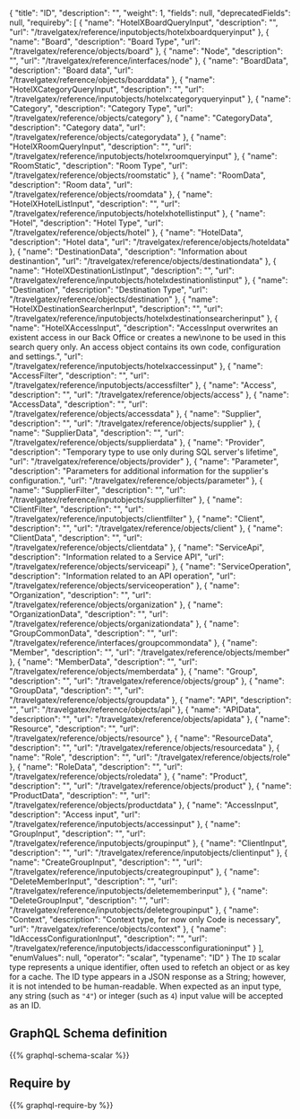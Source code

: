{
  "title": "ID",
  "description": "",
  "weight": 1,
  "fields": null,
  "deprecatedFields": null,
  "requireby": [
    {
      "name": "HotelXBoardQueryInput",
      "description": "",
      "url": "/travelgatex/reference/inputobjects/hotelxboardqueryinput"
    },
    {
      "name": "Board",
      "description": "Board Type",
      "url": "/travelgatex/reference/objects/board"
    },
    {
      "name": "Node",
      "description": "",
      "url": "/travelgatex/reference/interfaces/node"
    },
    {
      "name": "BoardData",
      "description": "Board data",
      "url": "/travelgatex/reference/objects/boarddata"
    },
    {
      "name": "HotelXCategoryQueryInput",
      "description": "",
      "url": "/travelgatex/reference/inputobjects/hotelxcategoryqueryinput"
    },
    {
      "name": "Category",
      "description": "Category Type",
      "url": "/travelgatex/reference/objects/category"
    },
    {
      "name": "CategoryData",
      "description": "Category data",
      "url": "/travelgatex/reference/objects/categorydata"
    },
    {
      "name": "HotelXRoomQueryInput",
      "description": "",
      "url": "/travelgatex/reference/inputobjects/hotelxroomqueryinput"
    },
    {
      "name": "RoomStatic",
      "description": "Room Type",
      "url": "/travelgatex/reference/objects/roomstatic"
    },
    {
      "name": "RoomData",
      "description": "Room data",
      "url": "/travelgatex/reference/objects/roomdata"
    },
    {
      "name": "HotelXHotelListInput",
      "description": "",
      "url": "/travelgatex/reference/inputobjects/hotelxhotellistinput"
    },
    {
      "name": "Hotel",
      "description": "Hotel Type",
      "url": "/travelgatex/reference/objects/hotel"
    },
    {
      "name": "HotelData",
      "description": "Hotel data",
      "url": "/travelgatex/reference/objects/hoteldata"
    },
    {
      "name": "DestinationData",
      "description": "Information about destinantion",
      "url": "/travelgatex/reference/objects/destinationdata"
    },
    {
      "name": "HotelXDestinationListInput",
      "description": "",
      "url": "/travelgatex/reference/inputobjects/hotelxdestinationlistinput"
    },
    {
      "name": "Destination",
      "description": "Destination Type",
      "url": "/travelgatex/reference/objects/destination"
    },
    {
      "name": "HotelXDestinationSearcherInput",
      "description": "",
      "url": "/travelgatex/reference/inputobjects/hotelxdestinationsearcherinput"
    },
    {
      "name": "HotelXAccessInput",
      "description": "AccessInput overwrites an existent access in our Back Office or creates a new\none to be used in this search query only. An access object contains its own code, configuration and settings.",
      "url": "/travelgatex/reference/inputobjects/hotelxaccessinput"
    },
    {
      "name": "AccessFilter",
      "description": "",
      "url": "/travelgatex/reference/inputobjects/accessfilter"
    },
    {
      "name": "Access",
      "description": "",
      "url": "/travelgatex/reference/objects/access"
    },
    {
      "name": "AccessData",
      "description": "",
      "url": "/travelgatex/reference/objects/accessdata"
    },
    {
      "name": "Supplier",
      "description": "",
      "url": "/travelgatex/reference/objects/supplier"
    },
    {
      "name": "SupplierData",
      "description": "",
      "url": "/travelgatex/reference/objects/supplierdata"
    },
    {
      "name": "Provider",
      "description": "Temporary type to use only during SQL server's lifetime",
      "url": "/travelgatex/reference/objects/provider"
    },
    {
      "name": "Parameter",
      "description": "Parameters for additional information for the supplier's configuration.",
      "url": "/travelgatex/reference/objects/parameter"
    },
    {
      "name": "SupplierFilter",
      "description": "",
      "url": "/travelgatex/reference/inputobjects/supplierfilter"
    },
    {
      "name": "ClientFilter",
      "description": "",
      "url": "/travelgatex/reference/inputobjects/clientfilter"
    },
    {
      "name": "Client",
      "description": "",
      "url": "/travelgatex/reference/objects/client"
    },
    {
      "name": "ClientData",
      "description": "",
      "url": "/travelgatex/reference/objects/clientdata"
    },
    {
      "name": "ServiceApi",
      "description": "Information related to a Service API",
      "url": "/travelgatex/reference/objects/serviceapi"
    },
    {
      "name": "ServiceOperation",
      "description": "Information related to an API operation",
      "url": "/travelgatex/reference/objects/serviceoperation"
    },
    {
      "name": "Organization",
      "description": "",
      "url": "/travelgatex/reference/objects/organization"
    },
    {
      "name": "OrganizationData",
      "description": "",
      "url": "/travelgatex/reference/objects/organizationdata"
    },
    {
      "name": "GroupCommonData",
      "description": "",
      "url": "/travelgatex/reference/interfaces/groupcommondata"
    },
    {
      "name": "Member",
      "description": "",
      "url": "/travelgatex/reference/objects/member"
    },
    {
      "name": "MemberData",
      "description": "",
      "url": "/travelgatex/reference/objects/memberdata"
    },
    {
      "name": "Group",
      "description": "",
      "url": "/travelgatex/reference/objects/group"
    },
    {
      "name": "GroupData",
      "description": "",
      "url": "/travelgatex/reference/objects/groupdata"
    },
    {
      "name": "API",
      "description": "",
      "url": "/travelgatex/reference/objects/api"
    },
    {
      "name": "APIData",
      "description": "",
      "url": "/travelgatex/reference/objects/apidata"
    },
    {
      "name": "Resource",
      "description": "",
      "url": "/travelgatex/reference/objects/resource"
    },
    {
      "name": "ResourceData",
      "description": "",
      "url": "/travelgatex/reference/objects/resourcedata"
    },
    {
      "name": "Role",
      "description": "",
      "url": "/travelgatex/reference/objects/role"
    },
    {
      "name": "RoleData",
      "description": "",
      "url": "/travelgatex/reference/objects/roledata"
    },
    {
      "name": "Product",
      "description": "",
      "url": "/travelgatex/reference/objects/product"
    },
    {
      "name": "ProductData",
      "description": "",
      "url": "/travelgatex/reference/objects/productdata"
    },
    {
      "name": "AccessInput",
      "description": "Access input",
      "url": "/travelgatex/reference/inputobjects/accessinput"
    },
    {
      "name": "GroupInput",
      "description": "",
      "url": "/travelgatex/reference/inputobjects/groupinput"
    },
    {
      "name": "ClientInput",
      "description": "",
      "url": "/travelgatex/reference/inputobjects/clientinput"
    },
    {
      "name": "CreateGroupInput",
      "description": "",
      "url": "/travelgatex/reference/inputobjects/creategroupinput"
    },
    {
      "name": "DeleteMemberInput",
      "description": "",
      "url": "/travelgatex/reference/inputobjects/deletememberinput"
    },
    {
      "name": "DeleteGroupInput",
      "description": "",
      "url": "/travelgatex/reference/inputobjects/deletegroupinput"
    },
    {
      "name": "Context",
      "description": "Context type, for now only Code is necessary",
      "url": "/travelgatex/reference/objects/context"
    },
    {
      "name": "IdAccessConfigurationInput",
      "description": "",
      "url": "/travelgatex/reference/inputobjects/idaccessconfigurationinput"
    }
  ],
  "enumValues": null,
  "operator": "scalar",
  "typename": "ID"
}
The `ID` scalar type represents a unique identifier, often used to refetch an object or as key for a cache. The ID type appears in a JSON response as a String; however, it is not intended to be human-readable. When expected as an input type, any string (such as `"4"`) or integer (such as `4`) input value will be accepted as an ID.
## GraphQL Schema definition

{{% graphql-schema-scalar %}}

## Require by

{{% graphql-require-by %}}
